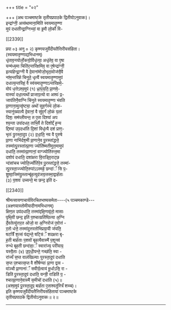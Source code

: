 +++
title = "०२"

+++
(अथ पञ्चमाष्टके तृतीयप्रपाठके द्वितीयोऽनुवाकः)।  
इन्द्रा॑ग्नी॒ अव्य॑थामाना॒मिति॑ स्वयमातृ॒ण्णा  
मुप॑ दधातीन्द्रा॒ग्निभ्यां॒ वा इ॒मौ लो॒कौ वि-

[[2339]]

प्रपा ०३ अनु ० २) कृष्णयजुर्वेदीयतैत्तिरीयसंहिता।  
(स्वयमातृण्णाद्यभिधानम्)  
धृ॑ताव॒नयोर्लो॒कयो॒र्विधृ॑त्या॒ अधृ॑तेव॒ वा ए॒षा  
यन्म॑ध्य॒मा चिति॑र॒न्तरि॑क्षमिव॒ वा ए॒षेन्द्रा॑ग्नी॒  
इत्या॑हेन्द्रा॒ग्नी वै दे॒वाना॑मोजो॒भृता॒वोज॑सै॒वै  
ना॑म॒न्तरि॑क्षे चिनुते॒ धृत्यै॑ स्वयमातृ॒ण्णामुप॑  
दधात्य॒न्तरि॑क्षं॒ वै स्व॑यमातृ॒ण्णाऽन्तरि॑क्षमे॒-  
वोप॑ ध॒त्तेऽश्व॒मुप॑ (१) ध्रा॒प॒य॒ति॒ प्रा॒णमे॒-  
वास्यां॑ दधा॒त्यथो॑ प्राजाप॒त्यो वा अश्वः॑ प्र॒-  
जाप॑तिनै॒वाग्नि चि॑नुते स्वयमातृ॒ण्णा भ॑वति  
प्रा॒णाना॒मुत्सृ॑ष्ट्या॒ अथो॑ सुव॒र्गस्य॑ लो॒क-  
स्यानु॑ख्यात्यै दे॒वानां॒ वै सु॑व॒र्गं लो॒कं य॒तां  
दिशः॒ सम॑व्लीयन्त॒ त ए॒ता दिश्या॑ अप  
श्य॒न्ता उपा॑दधत॒ ताभि॒र्वै ते दिशो॑द्दँ ह॒न्य  
द्दिश्या॑ उप॒दधा॑ति दि॒शां विधृ॑त्यै दश॑ प्राण॒-  
भृतः॑ पु॒रस्ता॒दुप (२) द॒धा॒ति॒ नव वै पुरुषे  
प्रा॒णा नाभि॑र्दश॒मी प्रा॒णाने॒व पु॒रस्ता॑द्धत्ते॒  
तस्मा॑त्पु॒रस्ता॑त्प्रा॒णा ज्योति॑ष्मतीमुत्त॒मामुप॑  
दधाति॒ तस्मा॑त्प्रा॒णानां॒ वाग्ज्योति॑रुत्त॒मा  
दशोप॑ दधाति॒ दशा॑क्षरा वि॒राड्वि॒राट्छ  
न्द॑सांचच ज्योति॒र्ज्योति॑रे॒व पु॒रस्ता॑द्धत्ते॒ तस्मा॑-  
त्पु॒रस्ता॒ज्ज्योति॒रुपा॑ऽऽस्महे॒ छन्दा॑ँ सि प॒-  
शु॒ष्वा॒जिम॑यु॒स्तान्बृ॑ह॒त्युद॑जय॒त्तस्मा॒द्वार्ह॑ताः  
(३) प॒शवः॑ उच्यन्ते॒ मा छन्द॒ इति॑ द-

[[2340]]

श्रीमत्सायणाचार्यविरचितभाष्यसमेता----(५ पञ्चमकाण्डे---  
(अक्ष्णयास्तोमीयादीनामभिधानम्)  
क्षिण॒त उप॑दधाति॒ तस्मा॑द्दक्षि॒णावृ॑तो॒ मासाः  
पृथि॒वी छन्द॒ इति॑ प॒श्चात्प्रति॑ष्ठित्या अ॒ग्नि  
र्दे॒वतेत्यु॑त्तर॒त ओजो॒ वा अ॒ग्निरोज॑ ए॒वोत्त॑ -  
र॒तो ध॑त्ते॒ तस्मा॑दुत्तरतोभिप्रया॒यी ज॑यति॒  
षटत्रिँ॑ श॒त्सं प॑द्यन्ते॒ षट्त्रि॑ँ शदक्षरा बृ-  
ह॒ती बार्ह॑ताः प॒शवो॑ बृह॒त्यैवास्मै॑ प॒शूनव॑  
रुन्धे बृह॒ती छन्द॑सा॒ँ स्वारा॑ज्य॒ परी॑याय॒  
यस्यै॒ताः (४) उ॒प॒धी॒यन्ते॒ गच्छ॑ति॒ स्वा -  
रा॑ज्यँ स॒प्त वाल॑खिल्याः पुरस्ता॒दुप॑ दधाति  
स॒प्त प॒श्चात्स॒प्त वै शी॑र्षण्याः॑ प्रा॒णा द्वाव -  
वा॑ञ्चौ प्रा॒णाना॑ँ सवीर्य॒त्वाय॑ मू॒र्धाऽसि॒ रा -  
डिति॑ पु॒रस्ता॒दुप॑ दधाति॒ यन्त्री॒ राडिति॑ प॒ -  
श्चात्प्रा॒णाने॒वास्मै॑ स॒मीचो॑ दधाति (५)॥  
(अश्व॒मुप॑ पु॒रस्ता॒दुप॒ बार्ह॑ता ए॒ताश्वतु॑स्त्रिँ शच्च)।  
इति कृष्णयजुर्वेदीयतैत्तिरीयसंहितायां पञ्चमाष्टके  
तृतीयप्रपाठके द्वितीयोऽनुवाकः॥ २॥
___________
